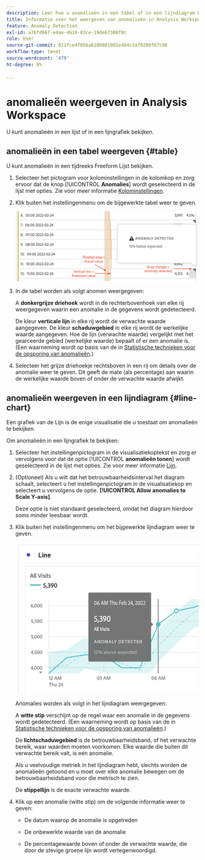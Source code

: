 ```yaml
---
description: Leer hoe u anomalieën in een tabel of in een lijndiagram bekijkt.
title: Informatie over het weergeven van anomalieën in Analysis Workspace
feature: Anomaly Detection
exl-id: a76fd967-e4ae-4616-83ce-19de67300f0c
role: User
source-git-commit: 811fce4f056a6280081901e484c3af8209f87c06
workflow-type: tm+mt
source-wordcount: '479'
ht-degree: 0%

---
```


# anomalieën weergeven in Analysis Workspace

U kunt anomalieën in een lijst of in een lijngrafiek bekijken.

## anomalieën in een tabel weergeven {#table}

U kunt anomalieën in een tijdreeks Freeform Lijst bekijken.

1. Selecteer het pictogram voor kolominstellingen in de kolomkop en zorg ervoor dat de knop [!UICONTROL **Anomalies**] wordt geselecteerd in de lijst met opties. Zie voor meer informatie [Kolominstellingen](/help/analysis-workspace/visualizations/freeform-table/column-row-settings/column-settings.md).

1. Klik buiten het instellingenmenu om de bijgewerkte tabel weer te geven.

   ![Een anomaliedetectiedetectie die 15% lager ligt dan verwacht.](assets/anomaly_detected.png)

1. In de tabel worden als volgt anomen weergegeven:

   A **donkergrijze driehoek** wordt in de rechterbovenhoek van elke rij weergegeven waarin een anomalie in de gegevens wordt gedetecteerd.

   De kleur **verticale lijn** in elke rij wordt de verwachte waarde aangegeven. De kleur **schaduwgebied** in elke rij wordt de werkelijke waarde aangegeven. Hoe de lijn (verwachte waarde) vergelijkt met het gearceerde gebied (werkelijke waarde) bepaalt of er een anomalie is. (Een waarneming wordt op basis van de in [Statistische technieken voor de opsporing van anomalieën](/help/analysis-workspace/c-anomaly-detection/statistics-anomaly-detection.md).)

1. Selecteer het grijze driehoekje rechtsboven in een rij om details over de anomalie weer te geven. Dit geeft de mate (als percentage) aan waarin de werkelijke waarde boven of onder de verwachte waarde afwijkt.

## anomalieën weergeven in een lijndiagram {#line-chart}

Een grafiek van de Lijn is de enige visualisatie die u toestaat om anomalieën te bekijken.

Om anomalieën in een lijngrafiek te bekijken:

1. Selecteer het instellingenpictogram in de visualisatiekoptekst en zorg er vervolgens voor dat de optie [!UICONTROL **anomalieën tonen**] wordt geselecteerd in de lijst met opties. Zie voor meer informatie [Lijn](/help/analysis-workspace/visualizations/line.md).

1. (Optioneel) Als u wilt dat het betrouwbaarheidsinterval het diagram schaalt, selecteert u het instellingenpictogram in de visualisatiekop en selecteert u vervolgens de optie. **[!UICONTROL Allow anomalies to Scale Y-axis]**.

   Deze optie is niet standaard geselecteerd, omdat het diagram hierdoor soms minder leesbaar wordt.

1. Klik buiten het instellingenmenu om het bijgewerkte lijndiagram weer te geven.

   ![Een lijngrafiek met een anomalie ontdekt bericht die op 15% hierboven verwacht wijst.](assets/anomaly_linechart.png)

   Anomalies worden als volgt in het lijndiagram weergegeven:

   A **witte stip** verschijnt op de regel waar een anomalie in de gegevens wordt gedetecteerd. (Een waarneming wordt op basis van de in [Statistische technieken voor de opsporing van anomalieën](/help/analysis-workspace/c-anomaly-detection/statistics-anomaly-detection.md).)

   De **lichtschaduwgebied** is de betrouwbaarheidsband, of het verwachte bereik, waar waarden moeten voorkomen. Elke waarde die buiten dit verwachte bereik valt, is een anomalie.

   Als u veelvoudige metriek in het lijndiagram hebt, slechts worden de anomalieën getoond en u moet over elke anomalie bewegen om de betrouwbaarheidsband voor die metrisch te zien.

   De **stippellijn** is de exacte verwachte waarde.

1. Klik op een anomalie (witte stip) om de volgende informatie weer te geven:

   * De datum waarop de anomalie is opgetreden

   * De onbewerkte waarde van de anomalie

   * De percentagewaarde boven of onder de verwachte waarde, die door de stevige groene lijn wordt vertegenwoordigd.

